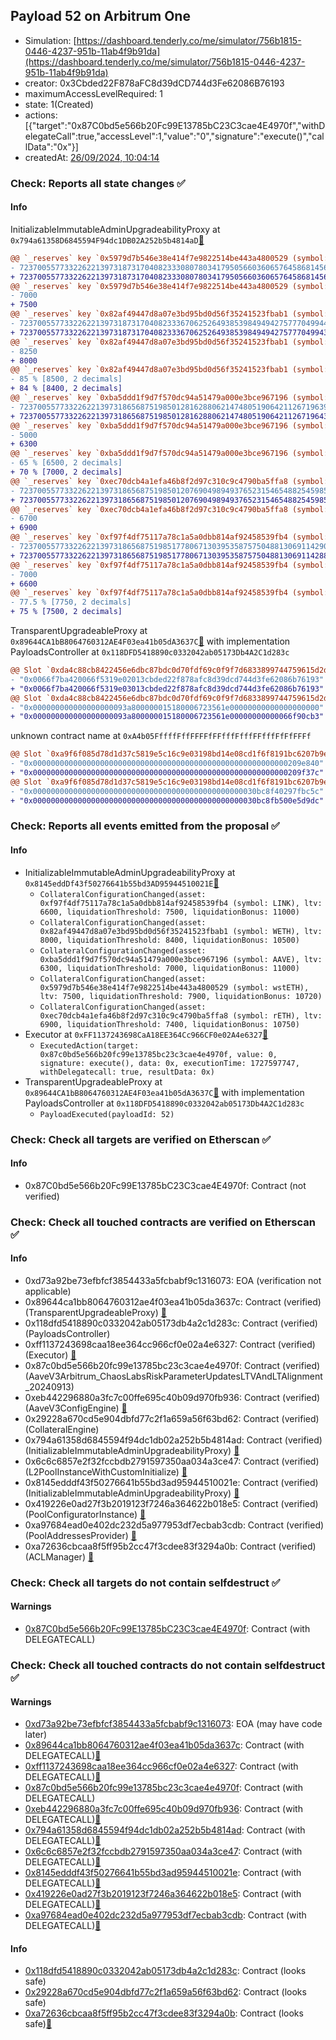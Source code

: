 ## Payload 52 on Arbitrum One

- Simulation: [https://dashboard.tenderly.co/me/simulator/756b1815-0446-4237-951b-11ab4f9b91da](https://dashboard.tenderly.co/me/simulator/756b1815-0446-4237-951b-11ab4f9b91da)
- creator: 0x3Cbded22F878aFC8d39dCD744d3Fe62086B76193
- maximumAccessLevelRequired: 1
- state: 1(Created)
- actions: [{"target":"0x87C0bd5e566b20Fc99E13785bC23C3cae4E4970f","withDelegateCall":true,"accessLevel":1,"value":"0","signature":"execute()","callData":"0x"}]
- createdAt: [26/09/2024, 10:04:14](https://arbiscan.io/tx/0x57bf17633fc352e339c68c2a9362513acc584fb229b4a8ed84d1daf832c428f6)

### Check: Reports all state changes :white_check_mark:

#### Info


InitializableImmutableAdminUpgradeabilityProxy at `0x794a61358D6845594F94dc1DB02A252b5b4814aD`[:ghost:](https://github.com/bgd-labs/aave-address-book "AaveV3Arbitrum.POOL")
```diff
@@ `_reserves` key `0x5979d7b546e38e414f7e9822514be443a4800529 (symbol: wstETH).configuration.data` @@
- 7237005577332262213973187317040823330807803417950566036065764586814562900824
+ 7237005577332262213973187317040823330807803417950566036065764586814562901324
@@ `_reserves` key `0x5979d7b546e38e414f7e9822514be443a4800529 (symbol: wstETH).configuration.data_decoded.ltv` @@
- 7000
+ 7500
@@ `_reserves` key `0x82af49447d8a07e3bd95bd0d56f35241523fbab1 (symbol: WETH).configuration.data` @@
- 7237005577332262213973187317040823336706252649385398494942757770499441565754
+ 7237005577332262213973187317040823336706252649385398494942757770499435011904
@@ `_reserves` key `0x82af49447d8a07e3bd95bd0d56f35241523fbab1 (symbol: WETH).configuration.data_decoded.ltv` @@
- 8250
+ 8000
@@ `_reserves` key `0x82af49447d8a07e3bd95bd0d56f35241523fbab1 (symbol: WETH).configuration.data_decoded.liquidationThreshold` @@
- 85 % [8500, 2 decimals]
+ 84 % [8400, 2 decimals]
@@ `_reserves` key `0xba5ddd1f9d7f570dc94a51479a000e3bce967196 (symbol: AAVE).configuration.data` @@
- 7237005577332262213973186568751985012816288062147480519064211267196398343048
+ 7237005577332262213973186568751985012816288062147480519064211267196431112348
@@ `_reserves` key `0xba5ddd1f9d7f570dc94a51479a000e3bce967196 (symbol: AAVE).configuration.data_decoded.ltv` @@
- 5000
+ 6300
@@ `_reserves` key `0xba5ddd1f9d7f570dc94a51479a000e3bce967196 (symbol: AAVE).configuration.data_decoded.liquidationThreshold` @@
- 65 % [6500, 2 decimals]
+ 70 % [7000, 2 decimals]
@@ `_reserves` key `0xec70dcb4a1efa46b8f2d97c310c9c4790ba5ffa8 (symbol: rETH).configuration.data` @@
- 7237005577332262213973186568751985012076904989493765231546548825459853367852
+ 7237005577332262213973186568751985012076904989493765231546548825459853368052
@@ `_reserves` key `0xec70dcb4a1efa46b8f2d97c310c9c4790ba5ffa8 (symbol: rETH).configuration.data_decoded.ltv` @@
- 6700
+ 6900
@@ `_reserves` key `0xf97f4df75117a78c1a5a0dbb814af92458539fb4 (symbol: LINK).configuration.data` @@
- 7237005577332262213973186568751985177806713039535875750488130691142900915032
+ 7237005577332262213973186568751985177806713039535875750488130691142884530632
@@ `_reserves` key `0xf97f4df75117a78c1a5a0dbb814af92458539fb4 (symbol: LINK).configuration.data_decoded.ltv` @@
- 7000
+ 6600
@@ `_reserves` key `0xf97f4df75117a78c1a5a0dbb814af92458539fb4 (symbol: LINK).configuration.data_decoded.liquidationThreshold` @@
- 77.5 % [7750, 2 decimals]
+ 75 % [7500, 2 decimals]
```

TransparentUpgradeableProxy at `0x89644CA1bB8064760312AE4F03ea41b05dA3637C`[:ghost:](https://github.com/bgd-labs/aave-address-book "GovernanceV3Arbitrum.PAYLOADS_CONTROLLER") with implementation PayloadsController at `0x118DFD5418890c0332042ab05173Db4A2C1d283c`
```diff
@@ Slot `0xda4c88cb8422456e6dbc87bdc0d70fdf69c0f9f7d6833899744759615d2d4cc5` @@
- "0x0066f7ba420066f5319e02013cbded22f878afc8d39dcd744d3fe62086b76193"
+ "0x0066f7ba420066f5319e03013cbded22f878afc8d39dcd744d3fe62086b76193"
@@ Slot `0xda4c88cb8422456e6dbc87bdc0d70fdf69c0f9f7d6833899744759615d2d4cc6` @@
- "0x000000000000000000093a800000015180006723561e00000000000000000000"
+ "0x000000000000000000093a800000015180006723561e00000000000066f90cb3"
```

unknown contract name at `0xA4b05FffffFffFFFFfFFfffFfffFFfffFfFfFFFf`
```diff
@@ Slot `0xa9f6f085d78d1d37c5819e5c16c9e03198bd14e08cd1f6f8191bc6207b9e9706` @@
- "0x000000000000000000000000000000000000000000000000000000000209e840"
+ "0x000000000000000000000000000000000000000000000000000000000209f37c"
@@ Slot `0xa9f6f085d78d1d37c5819e5c16c9e03198bd14e08cd1f6f8191bc6207b9e970b` @@
- "0x00000000000000000000000000000000000000000000000030bc8f40297fbc5c"
+ "0x00000000000000000000000000000000000000000000000030bc8fb500e5d9dc"
```


### Check: Reports all events emitted from the proposal :white_check_mark:

#### Info

- InitializableImmutableAdminUpgradeabilityProxy at `0x8145eddDf43f50276641b55bd3AD95944510021E`[:ghost:](https://github.com/bgd-labs/aave-address-book "AaveV3Arbitrum.POOL_CONFIGURATOR")
  - `CollateralConfigurationChanged(asset: 0xf97f4df75117a78c1a5a0dbb814af92458539fb4 (symbol: LINK), ltv: 6600, liquidationThreshold: 7500, liquidationBonus: 11000)`
  - `CollateralConfigurationChanged(asset: 0x82af49447d8a07e3bd95bd0d56f35241523fbab1 (symbol: WETH), ltv: 8000, liquidationThreshold: 8400, liquidationBonus: 10500)`
  - `CollateralConfigurationChanged(asset: 0xba5ddd1f9d7f570dc94a51479a000e3bce967196 (symbol: AAVE), ltv: 6300, liquidationThreshold: 7000, liquidationBonus: 11000)`
  - `CollateralConfigurationChanged(asset: 0x5979d7b546e38e414f7e9822514be443a4800529 (symbol: wstETH), ltv: 7500, liquidationThreshold: 7900, liquidationBonus: 10720)`
  - `CollateralConfigurationChanged(asset: 0xec70dcb4a1efa46b8f2d97c310c9c4790ba5ffa8 (symbol: rETH), ltv: 6900, liquidationThreshold: 7400, liquidationBonus: 10750)`
- Executor at `0xFF1137243698CaA18EE364Cc966CF0e02A4e6327`[:ghost:](https://github.com/bgd-labs/aave-address-book "AaveV3Arbitrum.ACL_ADMIN, GovernanceV3Arbitrum.EXECUTOR_LVL_1")
  - `ExecutedAction(target: 0x87c0bd5e566b20fc99e13785bc23c3cae4e4970f, value: 0, signature: execute(), data: 0x, executionTime: 1727597747, withDelegatecall: true, resultData: 0x)`
- TransparentUpgradeableProxy at `0x89644CA1bB8064760312AE4F03ea41b05dA3637C`[:ghost:](https://github.com/bgd-labs/aave-address-book "GovernanceV3Arbitrum.PAYLOADS_CONTROLLER") with implementation PayloadsController at `0x118DFD5418890c0332042ab05173Db4A2C1d283c`
  - `PayloadExecuted(payloadId: 52)`

### Check: Check all targets are verified on Etherscan :white_check_mark:

#### Info

- 0x87C0bd5e566b20Fc99E13785bC23C3cae4E4970f: Contract (not verified) 

### Check: Check all touched contracts are verified on Etherscan :white_check_mark:

#### Info

- 0xd73a92be73efbfcf3854433a5fcbabf9c1316073: EOA (verification not applicable)
- 0x89644ca1bb8064760312ae4f03ea41b05da3637c: Contract (verified) (TransparentUpgradeableProxy) [:ghost:](https://github.com/bgd-labs/aave-address-book "GovernanceV3Arbitrum.PAYLOADS_CONTROLLER")
- 0x118dfd5418890c0332042ab05173db4a2c1d283c: Contract (verified) (PayloadsController) 
- 0xff1137243698caa18ee364cc966cf0e02a4e6327: Contract (verified) (Executor) [:ghost:](https://github.com/bgd-labs/aave-address-book "AaveV3Arbitrum.ACL_ADMIN, GovernanceV3Arbitrum.EXECUTOR_LVL_1")
- 0x87c0bd5e566b20fc99e13785bc23c3cae4e4970f: Contract (verified) (AaveV3Arbitrum_ChaosLabsRiskParameterUpdatesLTVAndLTAlignment_20240913) 
- 0xeb442296880a3fc7c00ffe695c40b09d970fb936: Contract (verified) (AaveV3ConfigEngine) [:ghost:](https://github.com/bgd-labs/aave-address-book "AaveV3Arbitrum.CONFIG_ENGINE")
- 0x29228a670cd5e904dbfd77c2f1a659a56f63bd62: Contract (verified) (CollateralEngine) 
- 0x794a61358d6845594f94dc1db02a252b5b4814ad: Contract (verified) (InitializableImmutableAdminUpgradeabilityProxy) [:ghost:](https://github.com/bgd-labs/aave-address-book "AaveV3Arbitrum.POOL")
- 0x6c6c6857e2f32fccbdb2791597350aa034a3ce47: Contract (verified) (L2PoolInstanceWithCustomInitialize) [:ghost:](https://github.com/bgd-labs/aave-address-book "AaveV3Arbitrum.POOL_IMPL")
- 0x8145edddf43f50276641b55bd3ad95944510021e: Contract (verified) (InitializableImmutableAdminUpgradeabilityProxy) [:ghost:](https://github.com/bgd-labs/aave-address-book "AaveV3Arbitrum.POOL_CONFIGURATOR")
- 0x419226e0ad27f3b2019123f7246a364622b018e5: Contract (verified) (PoolConfiguratorInstance) [:ghost:](https://github.com/bgd-labs/aave-address-book "AaveV3Arbitrum.POOL_CONFIGURATOR_IMPL")
- 0xa97684ead0e402dc232d5a977953df7ecbab3cdb: Contract (verified) (PoolAddressesProvider) [:ghost:](https://github.com/bgd-labs/aave-address-book "AaveV3Arbitrum.POOL_ADDRESSES_PROVIDER")
- 0xa72636cbcaa8f5ff95b2cc47f3cdee83f3294a0b: Contract (verified) (ACLManager) [:ghost:](https://github.com/bgd-labs/aave-address-book "AaveV3Arbitrum.ACL_MANAGER")

### Check: Check all targets do not contain selfdestruct :white_check_mark:

#### Warnings

- [0x87C0bd5e566b20Fc99E13785bC23C3cae4E4970f](https://arbiscan.io/address/0x87C0bd5e566b20Fc99E13785bC23C3cae4E4970f): Contract (with DELEGATECALL)

### Check: Check all touched contracts do not contain selfdestruct :white_check_mark:

#### Warnings

- [0xd73a92be73efbfcf3854433a5fcbabf9c1316073](https://arbiscan.io/address/0xd73a92be73efbfcf3854433a5fcbabf9c1316073): EOA (may have code later)
- [0x89644ca1bb8064760312ae4f03ea41b05da3637c](https://arbiscan.io/address/0x89644ca1bb8064760312ae4f03ea41b05da3637c): Contract (with DELEGATECALL)[:ghost:](https://github.com/bgd-labs/aave-address-book "GovernanceV3Arbitrum.PAYLOADS_CONTROLLER")
- [0xff1137243698caa18ee364cc966cf0e02a4e6327](https://arbiscan.io/address/0xff1137243698caa18ee364cc966cf0e02a4e6327): Contract (with DELEGATECALL)[:ghost:](https://github.com/bgd-labs/aave-address-book "AaveV3Arbitrum.ACL_ADMIN, GovernanceV3Arbitrum.EXECUTOR_LVL_1")
- [0x87c0bd5e566b20fc99e13785bc23c3cae4e4970f](https://arbiscan.io/address/0x87c0bd5e566b20fc99e13785bc23c3cae4e4970f): Contract (with DELEGATECALL)
- [0xeb442296880a3fc7c00ffe695c40b09d970fb936](https://arbiscan.io/address/0xeb442296880a3fc7c00ffe695c40b09d970fb936): Contract (with DELEGATECALL)[:ghost:](https://github.com/bgd-labs/aave-address-book "AaveV3Arbitrum.CONFIG_ENGINE")
- [0x794a61358d6845594f94dc1db02a252b5b4814ad](https://arbiscan.io/address/0x794a61358d6845594f94dc1db02a252b5b4814ad): Contract (with DELEGATECALL)[:ghost:](https://github.com/bgd-labs/aave-address-book "AaveV3Arbitrum.POOL")
- [0x6c6c6857e2f32fccbdb2791597350aa034a3ce47](https://arbiscan.io/address/0x6c6c6857e2f32fccbdb2791597350aa034a3ce47): Contract (with DELEGATECALL)[:ghost:](https://github.com/bgd-labs/aave-address-book "AaveV3Arbitrum.POOL_IMPL")
- [0x8145edddf43f50276641b55bd3ad95944510021e](https://arbiscan.io/address/0x8145edddf43f50276641b55bd3ad95944510021e): Contract (with DELEGATECALL)[:ghost:](https://github.com/bgd-labs/aave-address-book "AaveV3Arbitrum.POOL_CONFIGURATOR")
- [0x419226e0ad27f3b2019123f7246a364622b018e5](https://arbiscan.io/address/0x419226e0ad27f3b2019123f7246a364622b018e5): Contract (with DELEGATECALL)[:ghost:](https://github.com/bgd-labs/aave-address-book "AaveV3Arbitrum.POOL_CONFIGURATOR_IMPL")
- [0xa97684ead0e402dc232d5a977953df7ecbab3cdb](https://arbiscan.io/address/0xa97684ead0e402dc232d5a977953df7ecbab3cdb): Contract (with DELEGATECALL)[:ghost:](https://github.com/bgd-labs/aave-address-book "AaveV3Arbitrum.POOL_ADDRESSES_PROVIDER")

#### Info

- [0x118dfd5418890c0332042ab05173db4a2c1d283c](https://arbiscan.io/address/0x118dfd5418890c0332042ab05173db4a2c1d283c): Contract (looks safe)
- [0x29228a670cd5e904dbfd77c2f1a659a56f63bd62](https://arbiscan.io/address/0x29228a670cd5e904dbfd77c2f1a659a56f63bd62): Contract (looks safe)
- [0xa72636cbcaa8f5ff95b2cc47f3cdee83f3294a0b](https://arbiscan.io/address/0xa72636cbcaa8f5ff95b2cc47f3cdee83f3294a0b): Contract (looks safe)[:ghost:](https://github.com/bgd-labs/aave-address-book "AaveV3Arbitrum.ACL_MANAGER")

